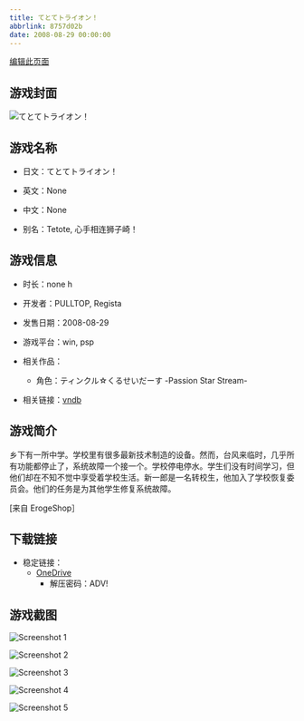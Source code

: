 ```yaml
---
title: てとてトライオン！
abbrlink: 8757d02b
date: 2008-08-29 00:00:00
---
```

[编辑此页面](https://github.com/ACG-3/ADV3-source/blob/main/source/_posts/games/%E3%81%A6%E3%81%A8%E3%81%A6%E3%83%88%E3%83%A9%E3%82%A4%E3%82%AA%E3%83%B3%EF%BC%81.md)

## 游戏封面

![てとてトライオン！](https://pan.timero.xyz/d/onedrive/img_lib_001/%E3%81%A6%E3%81%A8%E3%81%A6%E3%83%88%E3%83%A9%E3%82%A4%E3%82%AA%E3%83%B3%EF%BC%81_cover.avif)


## 游戏名称

- 日文：てとてトライオン！
- 英文：None
- 中文：None

- 别名：Tetote, 心手相连狮子崎！


## 游戏信息

- 时长：none h
- 开发者：PULLTOP, Regista
- 发售日期：2008-08-29
- 游戏平台：win, psp
- 相关作品：
   - 角色：ティンクル☆くるせいだーす -Passion Star Stream-

- 相关链接：[vndb](https://vndb.org/v892)


## 游戏简介

乡下有一所中学。学校里有很多最新技术制造的设备。然而，台风来临时，几乎所有功能都停止了，系统故障一个接一个。学校停电停水。学生们没有时间学习，但他们却在不知不觉中享受着学校生活。新一郎是一名转校生，他加入了学校恢复委员会。他们的任务是为其他学生修复系统故障。

[来自 ErogeShop］


## 下载链接

- 稳定链接：
    - [OneDrive](https://pan.timero.xyz/onedrive/adv_lib_001/%E3%81%A6%E3%81%A8%E3%81%A6%E3%83%88%E3%83%A9%E3%82%A4%E3%82%AA%E3%83%B3%EF%BC%81)
        - 解压密码：ADV!



## 游戏截图


![Screenshot 1](https://pan.timero.xyz/d/onedrive/img_lib_001/%E3%81%A6%E3%81%A8%E3%81%A6%E3%83%88%E3%83%A9%E3%82%A4%E3%82%AA%E3%83%B3%EF%BC%81_Screenshot_1.avif)

![Screenshot 2](https://pan.timero.xyz/d/onedrive/img_lib_001/%E3%81%A6%E3%81%A8%E3%81%A6%E3%83%88%E3%83%A9%E3%82%A4%E3%82%AA%E3%83%B3%EF%BC%81_Screenshot_2.avif)

![Screenshot 3](https://pan.timero.xyz/d/onedrive/img_lib_001/%E3%81%A6%E3%81%A8%E3%81%A6%E3%83%88%E3%83%A9%E3%82%A4%E3%82%AA%E3%83%B3%EF%BC%81_Screenshot_3.avif)

![Screenshot 4](https://pan.timero.xyz/d/onedrive/img_lib_001/%E3%81%A6%E3%81%A8%E3%81%A6%E3%83%88%E3%83%A9%E3%82%A4%E3%82%AA%E3%83%B3%EF%BC%81_Screenshot_4.avif)

![Screenshot 5](https://pan.timero.xyz/d/onedrive/img_lib_001/%E3%81%A6%E3%81%A8%E3%81%A6%E3%83%88%E3%83%A9%E3%82%A4%E3%82%AA%E3%83%B3%EF%BC%81_Screenshot_5.avif)


